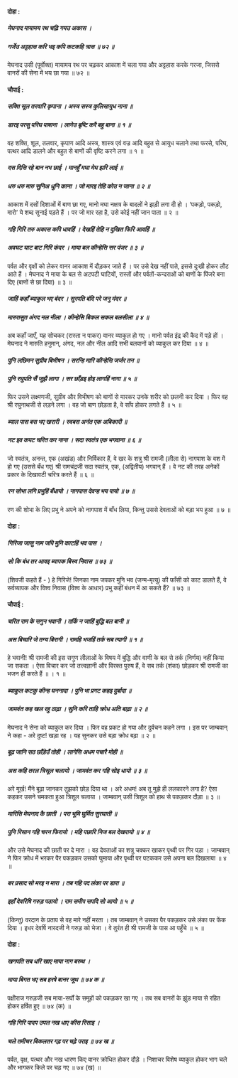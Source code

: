 #### दोहा :

##### मेघनाद मायामय रथ चढ़ि गयउ अकास ।
##### गर्जेउ अट्टहास करि भइ कपि कटकहि त्रास ॥ ७२ ॥

मेघनाद उसी (पूर्वोक्त) मायामय रथ पर चढ़कर आकाश में चला गया और अट्टहास करके गरजा, जिससे वानरों की सेना में भय छा गया ॥ ७२ ॥

#### चौपाई :

##### सक्ति सूल तरवारि कृपाना । अस्त्र सस्त्र कुलिसायुध नाना ॥
##### डारइ परसु परिघ पाषाना । लागेउ बृष्टि करै बहु बाना ॥ १ ॥

वह शक्ति, शूल, तलवार, कृपाण आदि अस्त्र, शास्त्र एवं वज्र आदि बहुत से आयुध चलाने तथा फरसे, परिघ, पत्थर आदि डालने और बहुत से बाणों की वृष्टि करने लगा ॥ १ ॥

##### दस दिसि रहे बान नभ छाई । मानहुँ मघा मेघ झरि लाई ॥
##### धरु धरु मारु सुनिअ धुनि काना । जो मारइ तेहि कोउ न जाना ॥ २ ॥

आकाश में दसों दिशाओं में बाण छा गए, मानो मघा नक्षत्र के बादलों ने झड़ी लगा दी हो । ‘पकड़ो, पकड़ो, मारो’ ये शब्द सुनाई पड़ते हैं । पर जो मार रहा है, उसे कोई नहीं जान पाता ॥ २ ॥

##### गहि गिरि तरु अकास कपि धावहिं । देखहिं तेहि न दुखित फिरि आवहिं ॥
##### अवघट घाट बाट गिरि कंदर । माया बल कीन्हेसि सर पंजर ॥ ३ ॥

पर्वत और वृक्षों को लेकर वानर आकाश में दौड़कर जाते हैं । पर उसे देख नहीं पाते, इससे दुःखी होकर लौट आते हैं । मेघनाद ने माया के बल से अटपटी घाटियों, रास्तों और पर्वतों-कन्दराओं को बाणों के पिंजरे बना दिए (बाणों से छा दिया) ॥ ३ ॥

##### जाहिं कहाँ ब्याकुल भए बंदर । सुरपति बंदि परे जनु मंदर ॥
##### मारुतसुत अंगद नल नीला । कीन्हेसि बिकल सकल बलसीला ॥ ४ ॥

अब कहाँ जाएँ, यह सोचकर (रास्ता न पाकर) वानर व्याकुल हो गए । मानो पर्वत इंद्र की कैद में पड़े हों । मेघनाद ने मारुति हनुमान्, अंगद, नल और नील आदि सभी बलवानों को व्याकुल कर दिया ॥ ४ ॥

##### पुनि लछिमन सुग्रीव बिभीषन । सरन्हि मारि कीन्हेसि जर्जर तन ॥
##### पुनि रघुपति सैं जूझै लागा । सर छाँड़इ होइ लागहिं नागा ॥ ५ ॥

फिर उसने लक्ष्मणजी, सुग्रीव और विभीषण को बाणों से मारकर उनके शरीर को छलनी कर दिया । फिर वह श्री रघुनाथजी से लड़ने लगा । वह जो बाण छोड़ता है, वे साँप होकर लगते हैं ॥ ५ ॥

##### ब्याल पास बस भए खरारी । स्वबस अनंत एक अबिकारी ॥
##### नट इव कपट चरित कर नाना । सदा स्वतंत्र एक भगवाना ॥ ६ ॥

जो स्वतंत्र, अनन्त, एक (अखंड) और निर्विकार हैं, वे खर के शत्रु श्री रामजी (लीला से) नागपाश के वश में हो गए (उससे बँध गए) श्री रामचंद्रजी सदा स्वतंत्र, एक, (अद्वितीय) भगवान् हैं । वे नट की तरह अनेकों प्रकार के दिखावटी चरित्र करते हैं ॥ ६ ॥

##### रन सोभा लगि प्रभुहिं बँधायो । नागपास देवन्ह भय पायो ॥ ७ ॥

रण की शोभा के लिए प्रभु ने अपने को नागपाश में बाँध लिया, किन्तु उससे देवताओं को बड़ा भय हुआ ॥ ७ ॥

#### दोहा :

##### गिरिजा जासु नाम जपि मुनि काटहिं भव पास ।
##### सो कि बंध तर आवइ ब्यापक बिस्व निवास ॥ ७३ ॥

(शिवजी कहते हैं - ) हे गिरिजे! जिनका नाम जपकर मुनि भव (जन्म-मृत्यु) की फाँसी को काट डालते हैं, वे सर्वव्यापक और विश्व निवास (विश्व के आधार) प्रभु कहीं बंधन में आ सकते हैं? ॥ ७३ ॥

#### चौपाई :

##### चरित राम के सगुन भवानी । तर्कि न जाहिं बुद्धि बल बानी ॥
##### अस बिचारि जे तग्य बिरागी । रामहि भजहिं तर्क सब त्यागी ॥ १ ॥

हे भवानी! श्री रामजी की इस सगुण लीलाओं के विषय में बुद्धि और वाणी के बल से तर्क (निर्णय) नहीं किया जा सकता । ऐसा विचार कर जो तत्त्वज्ञानी और विरक्त पुरुष हैं, वे सब तर्क (शंका) छोड़कर श्री रामजी का भजन ही करते हैं ॥ । १ ॥

##### ब्याकुल कटकु कीन्ह घननादा । पुनि भा प्रगट कहइ दुर्बादा ॥
##### जामवंत कह खल रहु ठाढ़ा । सुनि करि ताहि क्रोध अति बाढ़ा ॥ २ ॥

मेघनाद ने सेना को व्याकुल कर दिया । फिर वह प्रकट हो गया और दुर्वचन कहने लगा । इस पर जाम्बवान् ने कहा - अरे दुष्ट! खड़ा रह । यह सुनकर उसे बड़ा क्रोध बढ़ा ॥ २ ॥

##### बूढ़ जानि सठ छाँड़ेउँ तोही । लागेसि अधम पचारै मोही ॥
##### अस कहि तरल त्रिसूल चलायो । जामवंत कर गहि सोइ धायो ॥ ३ ॥

अरे मूर्ख! मैंने बूढ़ा जानकर तुझको छोड़ दिया था । अरे अधम! अब तू मुझे ही ललकारने लगा है? ऐसा कहकर उसने चमकता हुआ त्रिशूल चलाया । जाम्बवान् उसी त्रिशूल को हाथ से पकड़कर दौड़ा ॥ ३ ॥

##### मारिसि मेघनाद कै छाती । परा भूमि घुर्मित सुरघाती ॥
##### पुनि रिसान गहि चरन फिरायो । महि पछारि निज बल देखरायो ॥ ४ ॥

और उसे मेघनाद की छाती पर दे मारा । वह देवताओं का शत्रु चक्कर खाकर पृथ्वी पर गिर पड़ा । जाम्बवान् ने फिर क्रोध में भरकर पैर पकड़कर उसको घुमाया और पृथ्वी पर पटककर उसे अपना बल दिखलाया ॥ ४ ॥

##### बर प्रसाद सो मरइ न मारा । तब गहि पद लंका पर डारा ॥
##### इहाँ देवरिषि गरुड़ पठायो । राम समीप सपदि सो आयो ॥ ५ ॥

(किन्तु) वरदान के प्रताप से वह मारे नहीं मरता । तब जाम्बवान् ने उसका पैर पकड़कर उसे लंका पर फेंक दिया । इधर देवर्षि नारदजी ने गरुड़ को भेजा । वे तुरंत ही श्री रामजी के पास आ पहुँचे ॥ ५ ॥

#### दोहा :

##### खगपति सब धरि खाए माया नाग बरुथ ।
##### माया बिगत भए सब हरषे बानर जूथ ॥ ७४ क ॥

पक्षीराज गरुड़जी सब माया-सर्पों के समूहों को पकड़कर खा गए । तब सब वानरों के झुंड माया से रहित होकर हर्षित हुए ॥ ७४ (क) ॥

##### गहि गिरि पादप उपल नख धाए कीस रिसाइ ।
##### चले तमीचर बिकलतर गढ़ पर चढ़े पराइ ॥ ७४ ख ॥

पर्वत, वृक्ष, पत्थर और नख धारण किए वानर क्रोधित होकर दौड़े । निशाचर विशेष व्याकुल होकर भाग चले और भागकर किले पर चढ़ गए ॥ ७४ (ख) ॥